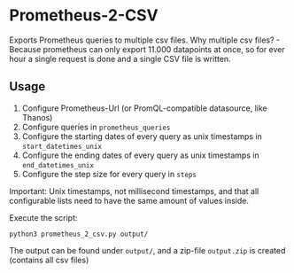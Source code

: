 # Prometheus-2-CSV
Exports Prometheus queries to multiple csv files. 
Why multiple csv files? - Because prometheus can only export 11.000 datapoints at once, so for ever hour a single request is done and a single CSV file is written.

## Usage

1. Configure Prometheus-Url (or PromQL-compatible datasource, like Thanos) 
2. Configure queries in `prometheus_queries`
3. Configure the starting dates of every query as unix timestamps in `start_datetimes_unix`
4. Configure the ending dates of every query as unix timestamps in `end_datetimes_unix`
5. Configure the step size for every query in `steps`

Important: Unix timestamps, not millisecond timestamps, and that all configurable lists need to have the same amount of values inside.

Execute the script: 
```shell
python3 prometheus_2_csv.py output/
```

The output can be found under `output/`, and a zip-file `output.zip` is created (contains all csv files)
